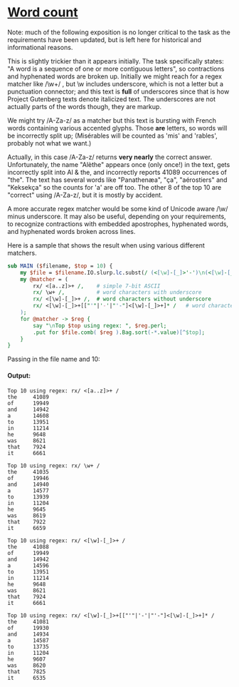 [1]: https://rosettacode.org/wiki/Word_count

# [Word count][1]

Note: much of the following exposition is no longer critical to the task as the requirements have been updated, but is left here for historical and informational reasons.



This is slightly trickier than it appears initially. The task specifically states: "A word is a sequence of one or more contiguous letters", so contractions and hyphenated words are broken up. Initially we might reach for a regex matcher like /\w+/ , but \w includes underscore, which is not a letter but a punctuation connector; and this text is **full** of underscores since that is how Project Gutenberg texts denote italicized text. The underscores are not actually parts of the words though, they are markup.



We might try /A-Za-z/ as a matcher but this text is bursting with French words containing various accented glyphs. Those **are** letters, so words will be incorrectly split up; (Misérables will be counted as 'mis' and 'rables', probably not what we want.)



Actually, in this case /A-Za-z/ returns **very nearly** the correct answer. Unfortunately, the name "Alèthe" appears once (only once!) in the text, gets incorrectly split into Al &amp; the, and incorrectly reports 41089 occurrences of "the".
The text has several words like "Panathenæa", "ça", "aérostiers" and "Keksekça" so the counts for 'a' are off too. The other 8 of the top 10 are "correct" using /A-Za-z/, but it is mostly by accident.



A more accurate regex matcher would be some kind of Unicode aware /\w/ minus underscore. It may also be useful, depending on your requirements, to recognize contractions with embedded apostrophes, hyphenated words, and hyphenated words broken across lines.



Here is a sample that shows the result when using various different matchers.

```perl
sub MAIN ($filename, $top = 10) {
    my $file = $filename.IO.slurp.lc.subst(/ (<[\w]-[_]>'-')\n(<[\w]-[_]>) /, {$0 ~ $1}, :g );
    my @matcher = (
        rx/ <[a..z]>+ /,    # simple 7-bit ASCII
        rx/ \w+ /,          # word characters with underscore
        rx/ <[\w]-[_]>+ /,  # word characters without underscore
        rx/ <[\w]-[_]>+[["'"|'-'|"'-"]<[\w]-[_]>+]* /   # word characters without underscore but with hyphens and contractions
    );
    for @matcher -> $reg {
        say "\nTop $top using regex: ", $reg.perl;
        .put for $file.comb( $reg ).Bag.sort(-*.value)[^$top];
    }
}
```


Passing in the file name and 10:


#### Output:
```
Top 10 using regex: rx/ <[a..z]>+ /
the     41089
of      19949
and     14942
a       14608
to      13951
in      11214
he      9648
was     8621
that    7924
it      6661

Top 10 using regex: rx/ \w+ /
the     41035
of      19946
and     14940
a       14577
to      13939
in      11204
he      9645
was     8619
that    7922
it      6659

Top 10 using regex: rx/ <[\w]-[_]>+ /
the     41088
of      19949
and     14942
a       14596
to      13951
in      11214
he      9648
was     8621
that    7924
it      6661

Top 10 using regex: rx/ <[\w]-[_]>+[["'"|'-'|"'-"]<[\w]-[_]>+]* /
the     41081
of      19930
and     14934
a       14587
to      13735
in      11204
he      9607
was     8620
that    7825
it      6535
```